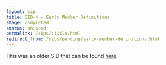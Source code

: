 ```yaml
---
layout: sip
title: SID-4 - Early Member Definitions
stage: completed
status: shipped
permalink: /sips/:title.html
redirect_from: /sips/pending/early-member-definitions.html
---
```


This was an older SID that can be found [here](https://www.scala-lang.org/sid/4)
